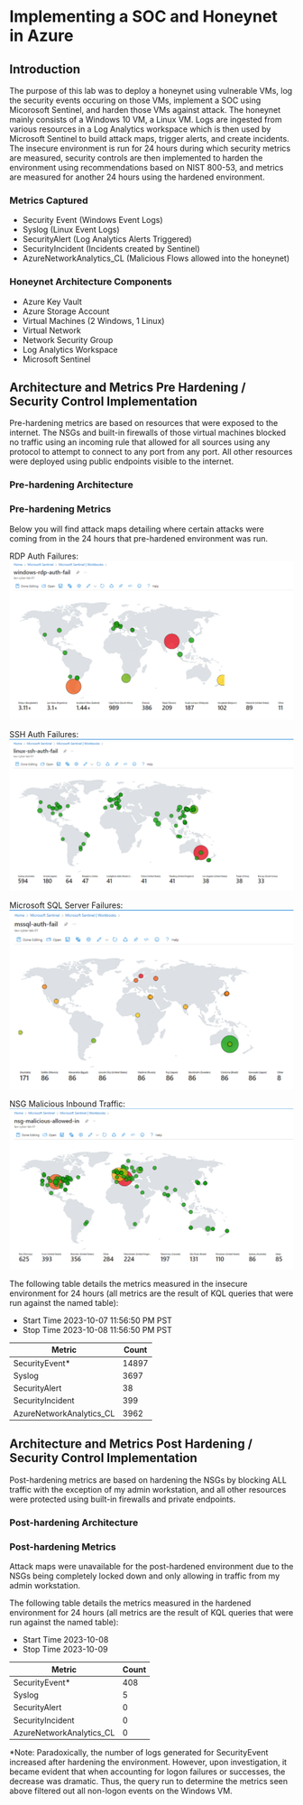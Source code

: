 # Implementing a SOC and Honeynet in Azure

## Introduction

The purpose of this lab was to deploy a honeynet using vulnerable VMs, log the security events occuring on those VMs, implement a SOC using Micorosoft Sentinel, and harden those VMs against attack. The honeynet mainly consists of a Windows 10 VM, a Linux VM. Logs are ingested from various resources in a Log Analytics workspace which is then used by Microsoft Sentinel to build attack maps, trigger alerts, and create incidents. The insecure environment is run for 24 hours during which security metrics are measured, security controls are then implemented to harden the environment using recommendations based on NIST 800-53, and metrics are measured for another 24 hours using the hardened environment.

### Metrics Captured

- Security Event (Windows Event Logs)
- Syslog (Linux Event Logs)
- SecurityAlert (Log Analytics Alerts Triggered)
- SecurityIncident (Incidents created by Sentinel)
- AzureNetworkAnalytics_CL (Malicious Flows allowed into the honeynet)

### Honeynet Architecture Components

- Azure Key Vault
- Azure Storage Account
- Virtual Machines (2 Windows, 1 Linux)
- Virtual Network
- Network Security Group
- Log Analytics Workspace
- Microsoft Sentinel

## Architecture and Metrics Pre Hardening / Security Control Implementation

Pre-hardening metrics are based on resources that were exposed to the internet. The NSGs and built-in firewalls of those virtual machines blocked no traffic using an incoming rule that allowed for all sources using any protocol to attempt to connect to any port from any port. All other resources were deployed using public endpoints visible to the internet.

### Pre-hardening Architecture

### Pre-hardening Metrics

Below you will find attack maps detailing where certain attacks were coming from in the 24 hours that pre-hardened environment was run.

RDP Auth Failures:
![Alt text](imgs/rdp-auth-fail-pre.png)

SSH Auth Failures:
![Alt text](imgs/ssh-auth-fail-pre.png)

Microsoft SQL Server Failures:
![Alt text](imgs/mssql-auth-fail-pre.png)

NSG Malicious Inbound Traffic:
![Alt text](imgs/nsg-malicious-allowed-pre.png)

The following table details the metrics measured in the insecure environment for 24 hours (all metrics are the result of KQL queries that were run against the named table):

- Start Time 2023-10-07 11:56:50 PM PST
- Stop Time 2023-10-08 11:56:50 PM PST

| Metric                   | Count
| ------------------------ | -----
| SecurityEvent*           | 14897
| Syslog                   | 3697
| SecurityAlert            | 38
| SecurityIncident         | 399
| AzureNetworkAnalytics_CL | 3962

## Architecture and Metrics Post Hardening / Security Control Implementation

Post-hardening metrics are based on hardening the NSGs by blocking ALL traffic with the exception of my admin workstation, and all other resources were protected using built-in firewalls and private endpoints.

### Post-hardening Architecture

### Post-hardening Metrics

Attack maps were unavailable for the post-hardened environment due to the NSGs being completely locked down and only allowing in traffic from my admin workstation.

The following table details the metrics measured in the hardened environment for 24 hours (all metrics are the result of KQL queries that were run against the named table):

- Start Time 2023-10-08 
- Stop Time 2023-10-09

| Metric                   | Count
| ------------------------ | -----
| SecurityEvent*           | 408
| Syslog                   | 5
| SecurityAlert            | 0
| SecurityIncident         | 0
| AzureNetworkAnalytics_CL | 0

*Note: Paradoxically, the number of logs generated for SecurityEvent increased after hardening the environment. However, upon investigation, it became evident that when accounting for logon failures or successes, the decrease was dramatic. Thus, the query run to determine the metrics seen above filtered out all non-logon events on the Windows VM.